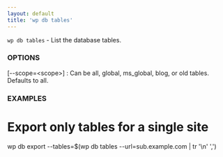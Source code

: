```yaml
---
layout: default
title: 'wp db tables'
---
```


`wp db tables` - List the database tables.

### OPTIONS

[\--scope=&lt;scope&gt;]
: Can be all, global, ms_global, blog, or old tables. Defaults to all.

### EXAMPLES

# Export only tables for a single site
wp db export --tables=$(wp db tables --url=sub.example.com | tr '\n' ',')

